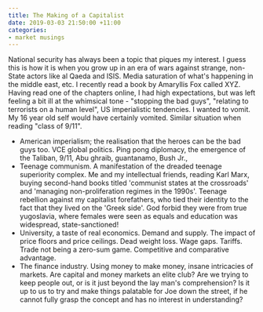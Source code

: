 ```yaml
---
title: The Making of a Capitalist
date: 2019-03-03 21:50:00 +11:00
categories:
- market musings
---
```


National security has always been a topic that piques my interest. I guess this is how it is when you grow up in an era of wars against strange, non-State actors like al Qaeda and ISIS. Media saturation of what's happening in the middle east, etc. I recently read a book by Amaryllis Fox called XYZ. Having read one of the chapters online, I had high expectations, but was left feeling a bit ill at the whimsical tone - "stopping the bad guys", "relating to terrorists on a human level", US imperialistic tendencies. I wanted to vomit. My 16 year old self would have certainly vomited. Similar situation when reading "class of 9/11".
- American imperialism; the realisation that the heroes can be the bad guys too. VCE global politics. Ping pong diplomacy, the emergence of the Taliban, 9/11, Abu ghraib, guantanamo, Bush Jr., 
- Teenage communism. A manifestation of the dreaded teenage superiority complex. Me and my intellectual friends, reading Karl Marx, buying second-hand books titled 'communist states at the crossroads' and 'managing non-proliferation regimes in the 1990s'. Teenage rebellion against my capitalist forefathers, who tied their identity to the fact that they lived on the 'Greek side'. God forbid they were from true yugoslavia, where females were seen as equals and education was widespread, state-sanctioned!
- University, a taste of real economics. Demand and supply. The impact of price floors and price ceilings. Dead weight loss. Wage gaps. Tariffs. Trade not being a zero-sum game. Competitive and comparative advantage.
- The finance industry. Using money to make money, insane intricacies of markets. Are capital and money markets an elite club? Are we trying to keep people out, or is it just beyond the lay man's comprehension? Is it up to us to try and make things palatable for Joe down the street, if he cannot fully grasp the concept and has no interest in understanding? 